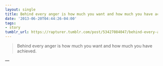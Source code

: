 ```yaml
---
layout: single
title: Behind every anger is how much you want and how much you have achieved.
date: '2013-06-20T04:44:26-04:00'
tags:
- story
tumblr_url: https://rapturer.tumblr.com/post/53427084047/behind-every-anger-is-how-much-you-want-and-how
---
```

> Behind every anger is how much you want and how much you have achieved.

—
